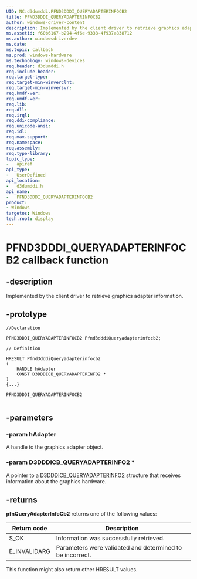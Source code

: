 ```yaml
---
UID: NC:d3dumddi.PFND3DDDI_QUERYADAPTERINFOCB2
title: PFND3DDDI_QUERYADAPTERINFOCB2
author: windows-driver-content
description: Implemented by the client driver to retrieve graphics adapter information.
ms.assetid: f60b6167-b294-4f6e-9338-4f937a838712
ms.author: windowsdriverdev
ms.date:
ms.topic: callback
ms.prod: windows-hardware
ms.technology: windows-devices
req.header: d3dumddi.h
req.include-header:
req.target-type:
req.target-min-winverclnt:
req.target-min-winversvr:
req.kmdf-ver:
req.umdf-ver:
req.lib:
req.dll:
req.irql:
req.ddi-compliance:
req.unicode-ansi:
req.idl:
req.max-support:
req.namespace:
req.assembly:
req.type-library:
topic_type:
-	apiref
api_type:
-	UserDefined
api_location:
-	d3dumddi.h
api_name:
-	PFND3DDDI_QUERYADAPTERINFOCB2
product: 
- Windows
targetos: Windows
tech.root: display
---
```


# PFND3DDDI_QUERYADAPTERINFOCB2 callback function

## -description

Implemented by the client driver to retrieve graphics adapter information.

## -prototype

```
//Declaration

PFND3DDDI_QUERYADAPTERINFOCB2 Pfnd3dddiQueryadapterinfocb2;

// Definition

HRESULT Pfnd3dddiQueryadapterinfocb2
(
	HANDLE hAdapter
	CONST D3DDDICB_QUERYADAPTERINFO2 *
)
{...}

PFND3DDDI_QUERYADAPTERINFOCB2


```

## -parameters

### -param hAdapter

A handle to the graphics adapter object.

### -param D3DDDICB_QUERYADAPTERINFO2 *

A pointer to a [D3DDDICB_QUERYADAPTERINFO2](ns-d3dumddi-_d3dddicb_queryadapterinfo2.md) structure that receives information about the graphics hardware.

## -returns

<b>pfnQueryAdapterInfoCb2</b> returns one of the following values:

|Return code|Description|
|--|--|
|S_OK|Information was successfully retrieved.|
|E_INVALIDARG|Parameters were validated and determined to be incorrect.|


This function might also return other HRESULT values.
